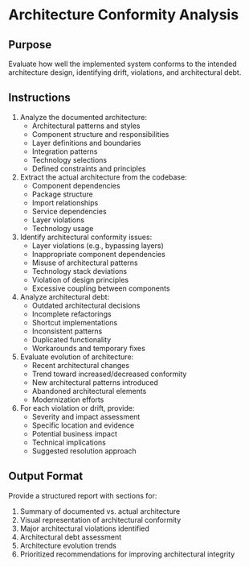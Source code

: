 # Architecture Conformity Analysis

## Purpose
Evaluate how well the implemented system conforms to the intended architecture design, identifying drift, violations, and architectural debt.

## Instructions
1. Analyze the documented architecture:
   - Architectural patterns and styles
   - Component structure and responsibilities
   - Layer definitions and boundaries
   - Integration patterns
   - Technology selections
   - Defined constraints and principles
2. Extract the actual architecture from the codebase:
   - Component dependencies
   - Package structure
   - Import relationships
   - Service dependencies
   - Layer violations
   - Technology usage
3. Identify architectural conformity issues:
   - Layer violations (e.g., bypassing layers)
   - Inappropriate component dependencies
   - Misuse of architectural patterns
   - Technology stack deviations
   - Violation of design principles
   - Excessive coupling between components
4. Analyze architectural debt:
   - Outdated architectural decisions
   - Incomplete refactorings
   - Shortcut implementations
   - Inconsistent patterns
   - Duplicated functionality
   - Workarounds and temporary fixes
5. Evaluate evolution of architecture:
   - Recent architectural changes
   - Trend toward increased/decreased conformity
   - New architectural patterns introduced
   - Abandoned architectural elements
   - Modernization efforts
6. For each violation or drift, provide:
   - Severity and impact assessment
   - Specific location and evidence
   - Potential business impact
   - Technical implications
   - Suggested resolution approach

## Output Format
Provide a structured report with sections for:

1. Summary of documented vs. actual architecture
2. Visual representation of architectural conformity
3. Major architectural violations identified
4. Architectural debt assessment
5. Architecture evolution trends
6. Prioritized recommendations for improving architectural integrity
